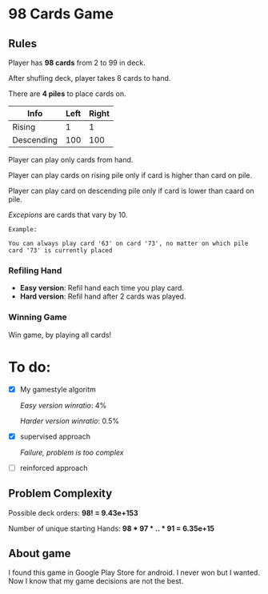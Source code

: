 # 98 Cards Game

## Rules
Player has **98 cards** from 2 to 99 in deck.

After shufling deck, player takes 8 cards to hand.

There are **4 piles** to place cards on. 

|Info		|Left 	|Right	|
|---		|---	|---	|
|Rising		|1 		| 1		|
|Descending	|100	| 100	|

Player can play only cards from hand.

Player can play cards on rising pile only if card is higher than card on pile.

Player can play card on descending pile only if card is lower than caard on pile.

*Excepions* are cards that vary by 10. 

	Example:

	You can always play card '63' on card '73', no matter on which pile card '73' is currently placed

### Refiling Hand
* **Easy version**: Refil hand each time you play card.
* **Hard version**:	Refil hand after 2 cards was played.

### Winning Game
Win game, by playing all cards!

# To do:
- [x] My gamestyle algoritm

	*Easy version winratio*: 4%
	
	*Harder version winratio*: 0.5%
	
- [x] supervised approach

	*Failure, problem is too complex*
	
- [ ] reinforced approach

## Problem Complexity
Possible deck orders:
	**98! = 9.43e+153**

Number of unique starting Hands:
	**98 * 97 * .. * 91 = 6.35e+15**


## About game
I found this game in Google Play Store for android. I never won but I wanted. Now I know that my game decisions are not the best. 

